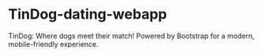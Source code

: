 # TinDog-dating-webapp
TinDog: Where dogs meet their match! Powered by Bootstrap for a modern, mobile-friendly experience.
